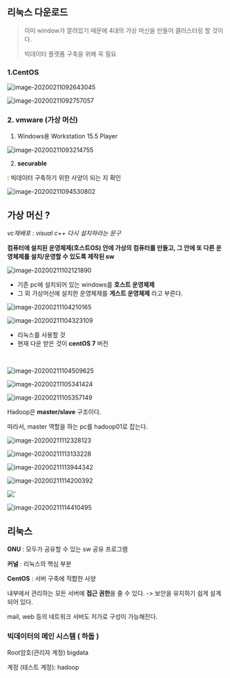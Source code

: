 ## 리눅스  다운로드



> 이미 window가 깔려있기 때문에 4대의 가상 머신을 만들어 클러스터링 할 것이다.
>
> 빅데이터 플랫폼 구축을 위해 꼭 필요

### 1.CentOS

![image-20200211092643045](C:\Users\sec\AppData\Roaming\Typora\typora-user-images\image-20200211092643045.png)

![image-20200211092757057](C:\Users\sec\AppData\Roaming\Typora\typora-user-images\image-20200211092757057.png)

### 2. vmware (가상 머신)

1) Windows용 Workstation 15.5 Player

![image-20200211093214755](C:\Users\sec\AppData\Roaming\Typora\typora-user-images\image-20200211093214755.png)

2) **securable**

: 빅데이터 구축하기 위한 사양이 되는 지 확인

![image-20200211094530802](C:\Users\sec\AppData\Roaming\Typora\typora-user-images\image-20200211094530802.png)

## 가상 머신 ?

*vc재배포 : visual c++ 다시 설치하라는 문구*

**컴퓨터에 설치된 운영체제(호스트OS) 안에 가상의 컴퓨터를 만들고, 그 안에 또 다른 운영체제를 설치/운영할 수 있도록 제작된 sw**

![image-20200211102121890](C:\Users\sec\AppData\Roaming\Typora\typora-user-images\image-20200211102121890.png)

* 기존 pc에 설치되어 있는 windows를 **호스트 운영체제**
* 그 외 가상머신에 설치한 운영체제를 **게스트 운영체제** 라고 부른다.

![image-20200211104210165](images/image-20200211104210165.png)

![image-20200211104323109](images/image-20200211104323109.png)

* 리눅스를 사용할 것
* 현재 다운 받은 것이 **centOS 7** 버전

​			

![image-20200211104509625](images/image-20200211104509625.png)

![image-20200211105341424](images/image-20200211105341424.png)

![image-20200211105357149](images/image-20200211105357149.png)

Hadoop은 **master/slave** 구조이다. 

따라서, master 역할을 하는 pc를 hadoop01로 잡는다.

![image-20200211112328123](images/image-20200211112328123.png)

![image-20200211113133228](images/image-20200211113133228.png)

![image-20200211113944342](images/image-20200211113944342.png)

![image-20200211114200392](images/image-20200211114200392.png)

![`](images/image-20200211114309003.png)

![image-20200211114410495](images/image-20200211114410495.png)

## 리눅스

**GNU** : 모두가 공유할 수 있는 sw 공유 프로그램

**커널** : 리눅스의 핵심 부분

**CentOS** : 서버 구축에 적합한 사양

내부에서 관리하는 모든 서버에 **접근 권한**을 줄 수 있다. -> 보안을 유지하기 쉽게 설계되어 있다.

mail, web 등의 네트워크 서버도 저가로 구성이 가능해진다.

### 빅데이터의 메인 시스템 ( 하둡 )

Root암호(관리자 계정) bigdata

계정 (테스트 계정): hadoop



